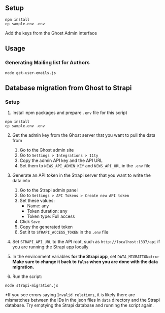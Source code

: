 ## Setup

```
npm install
cp sample.env .env
```

Add the keys from the Ghost Admin interface

## Usage

### Generating Mailing list for Authors

```
node get-user-emails.js
```

## Database migration from Ghost to Strapi

### Setup

1. Install npm packages and prepare `.env` file for this script

```
npm install
cp sample.env .env
```

2. Get the admin key from the Ghost server that you want to pull the data from

    1. Go to the Ghost admin site
    2. Go to `Settings > Integrations > 11ty`
    3. Copy the admin API key and the API URL
    4. Set them to `NEWS_API_ADMIN_KEY` and `NEWS_API_URL` in the `.env` file

3. Generate an API token in the Strapi server that you want to write the data into

    1. Go to the Strapi admin panel
    2. Go to `Settings > API Tokens > Create new API token`
    3. Set these values:
        - Name: any
        - Token duration: any
        - Token type: Full access
    4. Click `Save`
    5. Copy the generated token
    6. Set it to `STRAPI_ACCESS_TOKEN` in the `.env` file

4. Set `STRAPI_API_URL` to the API root, such as `http://localhost:1337/api` if you are running the Strapi app locally

5. In the environment variables **for the Strapi app**, set `DATA_MIGRATION=true`
    **Make sure to change it back to `false` when you are done with the data migration.**

6. Run the script:

```
node strapi-migration.js
```

*If you see errors saying `Invalid relations`, it is likely there are mismatches between the IDs in the json files in `data` directory and the Strapi database. Try emptying the Strapi database and running the script again.
